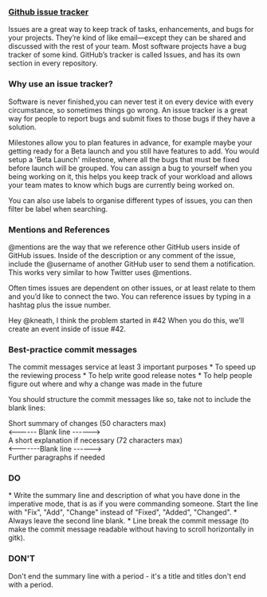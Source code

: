 <h3><a href='https://guides.github.com/features/issues/'>Github issue tracker</a></h3>

Issues are a great way to keep track of tasks, enhancements, and bugs for your projects. They’re kind of like email—except they can be shared and discussed with the rest of your team. Most software projects have a bug tracker of some kind. GitHub’s tracker is called Issues, and has its own section in every repository.

<h3> Why use an issue tracker? </h3>
Software is never finished,you can never test it on every device with every circumstance, so sometimes things go wrong.
An issue tracker is a great way for people to report bugs and submit fixes to those bugs if they have a solution.

Milestones allow you to plan features in advance, for example maybe your getting ready for a Beta launch and you still have features to add. You would setup a 'Beta Launch' milestone, where all the bugs that must be fixed before launch will be grouped. You can assign a bug to yourself when you being working on it, this helps you keep track of your workload and allows your team mates to know which bugs are currently being worked on.

You can also use labels to organise different types of issues, you can then filter be label when searching.

<h3> Mentions and References </h3>

@mentions are the way that we reference other GitHub users inside of GitHub issues. Inside of the description or any comment of the issue, include the @username of another GitHub user to send them a notification. This works very similar to how Twitter uses @mentions.

Often times issues are dependent on other issues, or at least relate to them and you’d like to connect the two. You can reference issues by typing in a hashtag plus the issue number.

Hey @kneath, I think the problem started in #42
When you do this, we’ll create an event inside of issue #42.

<h3> Best-practice commit messages </h3>
The commit messages service at least 3 important purposes
* To speed up the reviewing process
* To help write good release notes
* To help people figure out where and why a change was made in the future

You should structure the commit messages like so, take not to include the blank lines:

Short summary of changes (50 characters max)<br>
<------ Blank line ------><br>
A short explanation if necessary (72 characters max)<br>
<-------Blank line ------><br>
Further paragraphs if needed<br>

<h3>DO</h3>
* Write the summary line and description of what you have done in the imperative mode, that is as if you were commanding someone. Start the line with "Fix", "Add", "Change" instead of "Fixed", "Added", "Changed".
* Always leave the second line blank.
* Line break the commit message (to make the commit message readable without having to scroll horizontally in gitk).

<h3>DON'T</h3>
Don't end the summary line with a period - it's a title and titles don't end with a period.
